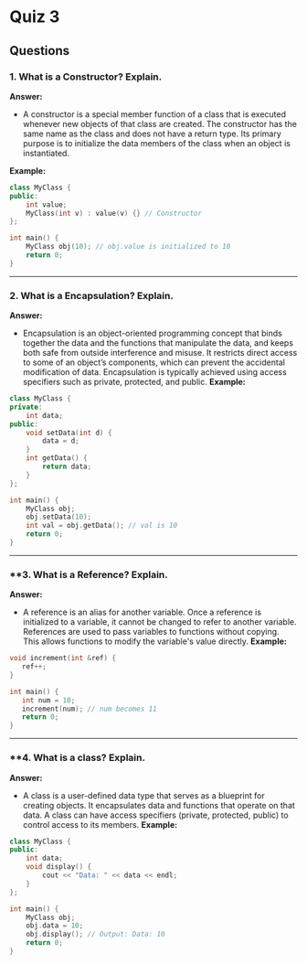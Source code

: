 # Quiz 3
## Questions 

### **1. What is a Constructor? Explain.**
**Answer:**
- A constructor is a special member function of a class that is executed whenever new objects of that class are created. The constructor has the same name as the class and does not have a return type. Its primary purpose is to initialize the data members of the class when an object is instantiated.

**Example:**
```c++
class MyClass {
public:
    int value;
    MyClass(int v) : value(v) {} // Constructor
};

int main() {
    MyClass obj(10); // obj.value is initialized to 10
    return 0;
}
```

---

### **2. What is a Encapsulation? Explain.**
**Answer:**
- Encapsulation is an object-oriented programming concept that binds together the data and the functions that manipulate the data, and keeps both safe from outside interference and misuse. It restricts direct access to some of an object’s components, which can prevent the accidental modification of data. Encapsulation is typically achieved using access specifiers such as private, protected, and public.
**Example:**
```c++
class MyClass {
private:
    int data;
public:
    void setData(int d) {
        data = d;
    }
    int getData() {
        return data;
    }
};

int main() {
    MyClass obj;
    obj.setData(10);
    int val = obj.getData(); // val is 10
    return 0;
}

```
---
### **3. What is a Reference? Explain.
**Answer:**
- A reference is an alias for another variable. Once a reference is initialized to a variable, it cannot be changed to refer to another variable. References are used to pass variables to functions without copying. This allows functions to modify the variable's value directly.
**Example:**
 ```c++
void increment(int &ref) {
    ref++;
}

int main() {
    int num = 10;
    increment(num); // num becomes 11
    return 0;
}
```
---

### **4. What is a class? Explain.
**Answer:**
- A class is a user-defined data type that serves as a blueprint for creating objects. It encapsulates data and functions that operate on that data. A class can have access specifiers (private, protected, public) to control access to its members.
**Example:**
```c++
class MyClass {
public:
    int data;
    void display() {
        cout << "Data: " << data << endl;
    }
};

int main() {
    MyClass obj;
    obj.data = 10;
    obj.display(); // Output: Data: 10
    return 0;
}

```











































